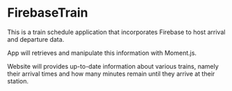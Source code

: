 # FirebaseTrain


This is a train schedule application that incorporates Firebase to host arrival and departure data. 

App will retrieves and manipulate this information with Moment.js. 

Website will provides up-to-date information about various trains, namely their arrival times and how many minutes remain until they arrive at their station.


